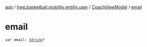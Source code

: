 [app](../../index.md) / [hwp.basketball.mobility.entitiy.user](../index.md) / [CoachViewModel](index.md) / [email](.)

# email

`var email: `[`String`](https://kotlinlang.org/api/latest/jvm/stdlib/kotlin/-string/index.html)`?`